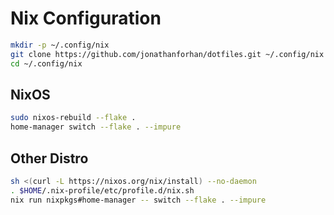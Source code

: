 # Nix Configuration

```sh
mkdir -p ~/.config/nix
git clone https://github.com/jonathanforhan/dotfiles.git ~/.config/nix
cd ~/.config/nix
```

## NixOS

```sh
sudo nixos-rebuild --flake .
home-manager switch --flake . --impure
```

## Other Distro

```sh
sh <(curl -L https://nixos.org/nix/install) --no-daemon
. $HOME/.nix-profile/etc/profile.d/nix.sh
nix run nixpkgs#home-manager -- switch --flake . --impure
```
